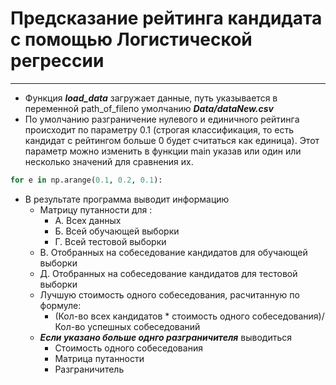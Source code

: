 # Предсказание рейтинга кандидата с помощью Логистической регрессии
***
- Функция ***load_data*** загружает данные, путь указывается в переменной path_of_fileпо умолчанию ***Data/dataNew.csv***
- По умолчанию разграничение нулевого и единичного рейтинга происходит по параметру 0.1 (строгая классификация, то есть кандидат с рейтингом больше 0 будет считаться как единица).
Этот параметр можно изменить в функции main указав или один или несколько значений для сравнения их.
```python
for e in np.arange(0.1, 0.2, 0.1):

```
- В результате программа выводит информацию 
  + Матрицу путанности для :
    + А. Всех данных
    + Б. Всей обучающей выборки
    + Г.  Всей тестовой выборки
  + В. Отобранных на собеседование кандидатов для обучающей выборки
  + Д. Отобранных на собеседование кандидатов для тестовой выборки
  + Лучшую стоимость одного собеседования, расчитанную по формуле:
    + (Кол-во всех кандидатов * стоимость одного собеседования)/Кол-во успешных собеседований
  + ***Если указано больше однго разграничителя*** выводиться
    + Стоимость одного собеседования 
    + Матрица путанности 
    + Разграничитель

